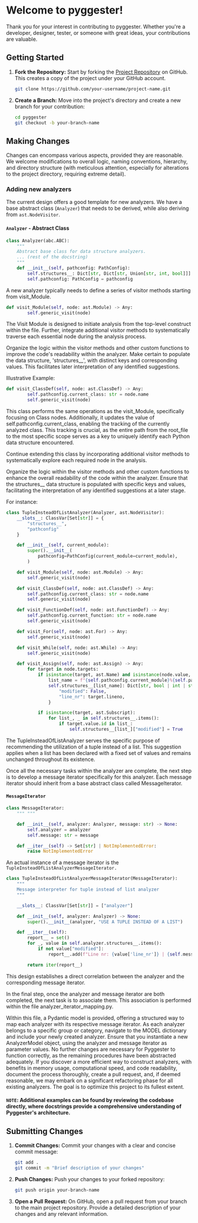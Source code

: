 # Welcome to pyggester!

Thank you for your interest in contributing to pyggester. Whether you're a developer, designer, tester, or someone with great ideas, your contributions are valuable.

## Getting Started

1. **Fork the Repository:** Start by forking the [Project Repository](link-to-repo) on GitHub. This creates a copy of the project under your GitHub account.

    ```bash
    git clone https://github.com/your-username/project-name.git
    ```

2. **Create a Branch:** Move into the project's directory and create a new branch for your contribution:

    ```bash
    cd pyggester
    git checkout -b your-branch-name
    ```

## Making Changes

Changes can encompass various aspects, provided they are reasonable. We welcome modifications to overall logic, naming conventions, hierarchy, and directory structure (with meticulous attention, especially for alterations to the project directory, requiring extreme detail).

### Adding new analyzers

The current design offers a good template for new analyzers. We have a base abstract class (`Analyzer`) that needs to be derived, while also deriving from `ast.NodeVisitor`.

#### `Analyzer` - Abstract Class

```python
class Analyzer(abc.ABC):
    """
    Abstract base class for data structure analyzers.
    ... (rest of the docstring)
    """
    def __init__(self, pathconfig: PathConfig):
        self.structures__: Dict[str, Dict[str, Union[str, int, bool]]] = {}
        self.pathconfig: PathConfig = pathconfig
```
A new analyzer typically needs to define a series of visitor methods starting from visit_Module.

```python
def visit_Module(self, node: ast.Module) -> Any:
        self.generic_visit(node)
```
The Visit Module is designed to initiate analysis from the top-level construct within the file. Further, integrate additional visitor methods to systematically traverse each essential node during the analysis process.

Organize the logic within the visitor methods and other custom functions to improve the code's readability within the analyzer. Make certain to populate the data structure, 'structures__', with distinct keys and corresponding values. This facilitates later interpretation of any identified suggestions.

Illustrative Example:

```python
def visit_ClassDef(self, node: ast.ClassDef) -> Any:
        self.pathconfig.current_class: str = node.name
        self.generic_visit(node)
```

This class performs the same operations as the visit_Module, specifically focusing on Class nodes. Additionally, it updates the value of self.pathconfig.current_class, enabling the tracking of the currently analyzed class. This tracking is crucial, as the entire path from the root_file to the most specific scope serves as a key to uniquely identify each Python data structure encountered.

Continue extending this class by incorporating additional visitor methods to systematically explore each required node in the analysis.

Organize the logic within the visitor methods and other custom functions to enhance the overall readability of the code within the analyzer. Ensure that the structures__ data structure is populated with specific keys and values, facilitating the interpretation of any identified suggestions at a later stage.

For instance:

```python
class TupleInsteadOfListAnalyzer(Analyzer, ast.NodeVisitor):
    __slots__: ClassVar[Set[str]] = {
        "structures__",
        "pathconfig"
    }

    def __init__(self, current_module):
        super().__init__(
            pathconfig=PathConfig(current_module=current_module),
        )

    def visit_Module(self, node: ast.Module) -> Any:
        self.generic_visit(node)

    def visit_ClassDef(self, node: ast.ClassDef) -> Any:
        self.pathconfig.current_class: str = node.name
        self.generic_visit(node)

    def visit_FunctionDef(self, node: ast.FunctionDef) -> Any:
        self.pathconfig.current_function: str = node.name
        self.generic_visit(node)

    def visit_For(self, node: ast.For) -> Any:
        self.generic_visit(node)

    def visit_While(self, node: ast.While) -> Any:
        self.generic_visit(node)

    def visit_Assign(self, node: ast.Assign) -> Any:
        for target in node.targets:
            if isinstance(target, ast.Name) and isinstance(node.value, ast.List):
                list_name = f"{self.pathconfig.current_module}%{self.pathconfig.current_class}%{self.pathconfig.current_function}%{target.id}"
                self.structures__[list_name]: Dict[str, bool | int | str] = {
                    "modified": False,
                    "line_nr": target.lineno,
                }

            if isinstance(target, ast.Subscript):
                for list_, _ in self.structures__.items():
                    if target.value.id in list_:
                        self.structures__[list_]["modified"] = True
```
The TupleInsteadOfListAnalyzer serves the specific purpose of recommending the utilization of a tuple instead of a list. This suggestion applies when a list has been declared with a fixed set of values and remains unchanged throughout its existence.

Once all the necessary tasks within the analyzer are complete, the next step is to develop a message iterator specifically for this analyzer. Each message iterator should inherit from a base abstract class called MessageIterator.

#### `MessageIterator`
```python
class MessageIterator:
    """ """

    def __init__(self, analyzer: Analyzer, message: str) -> None:
        self.analyzer = analyzer
        self.message: str = message

    def __iter__(self) -> Set[str] | NotImplementedError:
        raise NotImplementedError
```
An actual instance of a message iterator is the `TupleInsteadOfListAnalyzerMessageIterator.`

```python
class TupleInsteadOfListAnalyzerMessageIterator(MessageIterator):
    """
    Message interpreter for tuple instead of list analyzer
    """

    __slots__: ClassVar[Set[str]] = ["analyzer"]

    def __init__(self, analyzer: Analyzer) -> None:
        super().__init__(analyzer, "USE A TUPLE INSTEAD OF A LIST")

    def __iter__(self):
        report__ = set()
        for _, value in self.analyzer.structures__.items():
            if not value["modified"]:
                report__.add(f"Line nr: {value['line_nr']} | {self.message}")

        return iter(report__)
```

This design establishes a direct correlation between the analyzer and the corresponding message iterator.

In the final step, once the analyzer and message iterator are both completed, the next task is to associate them. This association is performed within the file analyzer_iterator_mapping.py.

Within this file, a Pydantic model is provided, offering a structured way to map each analyzer with its respective message iterator. As each analyzer belongs to a specific group or category, navigate to the MODEL dictionary and include your newly created analyzer. Ensure that you instantiate a new AnalyzerModel object, using the analyzer and message iterator as parameter values. No further changes are necessary for Pyggester to function correctly, as the remaining procedures have been abstracted adequately. If you discover a more efficient way to construct analyzers, with benefits in memory usage, computational speed, and code readability, document the process thoroughly, create a pull request, and, if deemed reasonable, we may embark on a significant refactoring phase for all existing analyzers. The goal is to optimize this project to its fullest extent.

#### `NOTE`: Additional examples can be found by reviewing the codebase directly, where docstrings provide a comprehensive understanding of Pyggester's architecture.




## Submitting Changes

1. **Commit Changes:** Commit your changes with a clear and concise commit message:

    ```bash
    git add .
    git commit -m "Brief description of your changes"
    ```

2. **Push Changes:** Push your changes to your forked repository:

    ```bash
    git push origin your-branch-name
    ```
3. **Open a Pull Request:** On GitHub, open a pull request from your branch to the main project repository. Provide a detailed description of your changes and any relevant information.